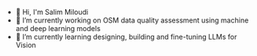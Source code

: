 - 👋  Hi, I'm Salim Miloudi
- 🔭 I’m currently working on OSM data quality assessment using machine and deep learning models
- 🌱 I’m currently learning designing, building and fine-tuning LLMs for Vision
